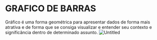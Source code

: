 # GRAFICO DE BARRAS
Gráfico é uma forma geométrica para apresentar dados de forma mais atrativa e de forma que se consiga visualizar e entender seu contexto e significância dentro de determinado assunto.
![Untitled](https://user-images.githubusercontent.com/92586786/187428365-935f2071-2644-4893-b527-54697c50a820.png)
